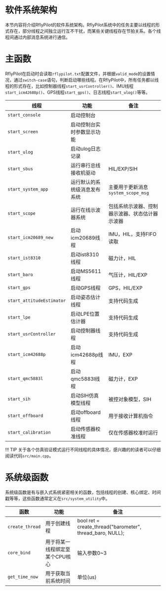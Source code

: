 # 软件系统架构
本节内容将介绍RflyPilot的软件系统架构。RflyPilot系统中的任务主要以线程的形式存在，部分线程之间独立运行互不干扰，而某些关键线程存在节拍关系。各个线程间通过内部消息系统进行通信。
# 主函数
RflyPilot在启动时会读取``rflypilot.txt``配置文件，并根据``valid_mode``的设置情况，通过``switch-case``语句，判断启动哪些线程。在RflyPilot中，所有任务都以线程的形式存在，比如控制器线程``start_usrController()``、IMU线程``start_icm42688p()``、GPS线程``start_gps()``、日志线程``start_ulog()``等等。

|线程|功能|备注|
|---|---|---|
|``start_console``|启动控制台||
|``start_screen``|启动控制台实时参数显示功能||
|``start_ulog``|启动ulog日志记录||
|``start_sbus``|运行串行总线接收机驱动|HIL/EXP/SIH|
|``start_system_app``|运行默认的系统级消息发布系统|主要用于更新消息``system_scope_msg``|
|``start_scope``|运行在线示波器系统|包括系统示波器、控制器示波器、状态估计器示波器|
|``start_icm20689_new``|启动icm20689线程|IMU，HIL，支持FIFO读取|
|``start_ist8310``|启动ist8310线程|磁力计，HIL|
|``start_baro``|启动MS5611线程|气压计，HIL/EXP|
|``start_gps``|启动GPS线程|GPS，HIL/EXP|
|``start_attitudeEstimator``|启动姿态估计线程|支持代码生成|
|``start_lpe``|启动LPE位置估计器|支持代码生成|
|``start_usrController``|启动控制器线程|支持代码生成|
|``start_icm42688p``|启动icm42688p线程|IMU，EXP|
|``start_qmc5883l``|启动qmc5883l线程|磁力计，EXP|
|``start_sih``|启动SIH仿真模型线程|被控对象模型，SIH|
|``start_offboard``|启动offboard线程|用于接收计算机指令|
|``start_calibration``|启动传感器校准线程|仅在传感器校准时运行|

!!! TIP 
    关于各个仿真验证模式运行不同线程的具体情况，感兴趣的的读者可以仔细阅读代码``src/main.cpp``。

# 系统级函数
系统级函数是有与嵌入式系统紧密相关的函数，包括线程的创建、核心绑定、时间戳等等，这些函数通常定义在``src/system_utility``中。

|函数|功能|备注|
|---|---|---|
|``create_thread``|用于创建线程|bool ret = create_thread("barometer", thread_baro, NULL);|
|``core_bind``|用于将某一线程绑定至某个CPU核心|输入参数0~3|
|``get_time_now``|用于获取当前系统时间|单位(us)|


